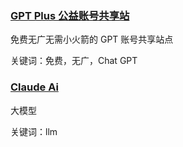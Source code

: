 <h3><a href="https://chatgptplus.cn/">GPT Plus 公益账号共享站</a> </h3>

免费无广无需小火箭的 GPT 账号共享站点

关键词：免费，无广，Chat GPT
 
<h3><a href="https://chat.kelaode.ai/">Claude Ai</a> </h3>

大模型

关键词：llm
 
